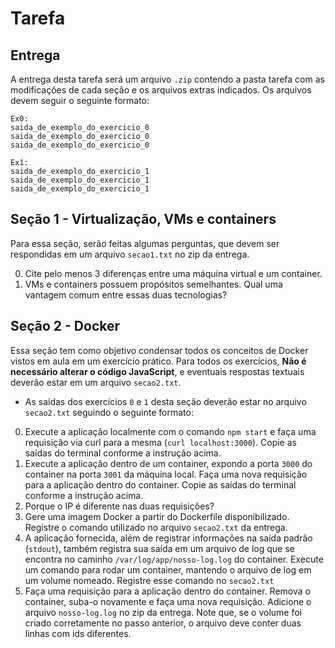 # Tarefa

## Entrega

A entrega desta tarefa será um arquivo `.zip` contendo a pasta tarefa com as modificações de cada seção e os arquivos extras indicados. Os arquivos devem seguir o seguinte formato:

```
Ex0: 
saida_de_exemplo_do_exercicio_0
saida_de_exemplo_do_exercicio_0
saida_de_exemplo_do_exercicio_0

Ex1:
saida_de_exemplo_do_exercicio_1
saida_de_exemplo_do_exercicio_1
saida_de_exemplo_do_exercicio_1
```

## Seção 1 - Virtualização, VMs e containers

Para essa seção, serão feitas algumas perguntas, que devem ser respondidas em um arquivo `secao1.txt` no zip da entrega.

0. Cite pelo menos 3 diferenças entre uma máquina virtual e um container.
1. VMs e containers possuem propósitos semelhantes. Qual uma vantagem comum entre essas duas tecnologias?

## Seção 2 - Docker

Essa seção tem como objetivo condensar todos os conceitos de Docker vistos em aula em um exercício prático. Para todos os exercícios, **Não é necessário alterar o código JavaScript**, e eventuais respostas textuais deverão estar em um arquivo `secao2.txt`.

* As saídas dos exercícios `0` e `1` desta seção deverão estar no arquivo `secao2.txt` seguindo o seguinte formato:

0. Execute a aplicação localmente com o comando `npm start` e faça uma requisição via curl para a mesma (`curl localhost:3000`). Copie as saídas do terminal conforme a instrução acima.
1. Execute a aplicação dentro de um container, expondo a porta `3000` do container na porta `3001` da máquina local. Faça uma nova requisição para a aplicação dentro do container. Copie as saídas do terminal conforme a instrução acima.
2. Porque o IP é diferente nas duas requisições?
3. Gere uma imagem Docker a partir do Dockerfile disponibilizado. Registre o comando utilizado no arquivo `secao2.txt` da entrega.
4. A aplicação fornecida, além de registrar informações na saída padrão (`stdout`), também registra sua saída em um arquivo de log que se encontra no caminho `/var/log/app/nosso-log.log` do container. Execute um comando para rodar um container, mantendo o arquivo de log em um volume nomeado. Registre esse comando no `secao2.txt`
5. Faça uma requisição para a aplicação dentro do container. Remova o container, suba-o novamente e faça uma nova requisição. Adicione o arquivo `nosso-log.log` no zip da entrega. Note que, se o volume foi criado corretamente no passo anterior, o arquivo deve conter duas linhas com ids diferentes.
